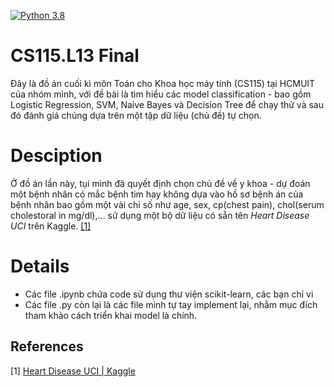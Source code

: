 [![Python 3.8](https://img.shields.io/badge/Python-3.8-3776AB)](https://www.python.org/downloads/release/python-380/)
# CS115.L13 Final
Đây là đồ án cuối kì môn Toán cho Khoa học máy tính (CS115) tại HCMUIT của nhóm mình, với đề bài là tìm hiểu các model classification - bao gồm Logistic Regression, SVM, Naive Bayes và Decision Tree để chạy thử và sau đó đánh giá chúng dựa trên một tập dữ liệu (chủ đề) tự chọn.
# Desciption
Ở đồ án lần này, tụi mình đã quyết định chọn chủ đề về y khoa - dự đoán một bệnh nhân có mắc bệnh tim hay không dựa vào hồ sơ bệnh án của bệnh nhân bao gồm một vài chỉ số như age, sex, cp(chest pain), chol(serum cholestoral in mg/dl),... sử dụng một bộ dữ liệu có sẵn tên _Heart Disease UCI_ trên Kaggle. [[1]](#1)
# Details
* Các file .ipynb chứa code sử dụng thư viện scikit-learn, các bạn chỉ vi
* Các file .py còn lại là các file mình tự tay implement lại, nhằm mục đích tham khảo cách triển khai model là chính.
## References
<a id="1">[1]</a> 
[Heart Disease UCI | Kaggle](https://www.kaggle.com/ronitf/heart-disease-uci)